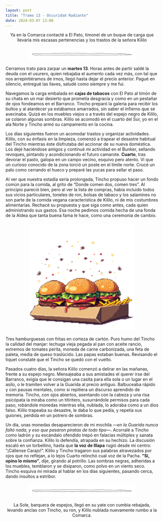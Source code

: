 ```yaml
---
layout: post
title: "Tramo 13 - Oscuridad Radiante"
date: 2024-03-07 13:00
---
```

<div style="text-align: center;">
  <p>Ya en la Comarca contacté a El Pato, timonel de un buque de carga que llevaría mis escasas pertenencias y los trastos de la señora Kililo</p>
</div>

<img src="/assets/images/separador.png" alt="Separador" style="display: block; margin: 20px auto;">

Cerramos trato para zarpar un **martes 13**. Horas antes de partir saldé la deuda con el usurero, quien rebajaba el aumento cada vez más, con tal que nos arrepintiéramos de irnos, llegó hasta dejar el precio anterior. Pagué en silencio, entregué las llaves, saludé como siempre y me fui.
<br>

Navegamos la carga embalada en **cajas de tabacos** con El Pato al timón de su chata en un mar desierto que prometía desgracia y como en un pestañar de ojos fondeamos en el Barranco. Tincho preparó la galería para recibir los bultos y al atardecer ya estábamos amarrados, sin saber el infierno que se avecinaba. Quizá en los muebles viejos o a través del espejo negro de Kililo, se colaron algunas sombras. Kililo se acomodó en el cuarto del Sur, yo en el ala Norte y Tincho armó su campamento en la cocina.
<br>

Los días siguientes fueron un acomodar trastos y organizar actividades. Kililo, con su énfasis en la limpieza, comenzó a trapear el desastre habitual del Tincho mientras éste disfrutaba del accionar de su nueva doméstica. Los dejé haciéndose amigos y continué mi actividad en el Bunker, sellando revoques, pintando y acondicionando el futuro camarote. **Cuarto**, tras devorar el pasto, galopa en un campo vecino, esquivo pero atento. Vi que un curioso conocido de la zona torció un poste en el límite norte. Crucé un palo como cerrando el hueco y preparé las yucas para sellar el paso.
<br>

Al ver que nuestra estadía sería prolongada, Tincho propuso hacer un fondo común para la comida, al grito de “Donde comen dos, comen tres”. Al principio pareció bien, pero al ver la lista de compras, había incluido todos sus vicios particulares, toneles de ron, bolsas de tabaco y los salamines no son parte de la comida vegana característica de Kililo, ni de mis costumbres alimentarias. Rechacé su propuesta y que siga como antes, cada quien administrando sus gastos. Esa noche pedimos comida hecha de una fonda de la Aldea que tanta buena fama le hace, como una ceremonia de cambio.

<img src="/assets/images/burger.png" alt="Hamburguesas de la Fonda" style="display: block; margin: 20px auto;">

Tres hamburguesas con fritas en corteza de cartón. Puro humo del Tincho la calidad del manjar: lechuga vieja pegada al pan con aceite rancio, extremos de tomates perita, moneda de carne carbonizada, una feta de paleta, media de queso traslúcido. Las papas estaban buenas. Revisando el tiquet constaté que el Tincho se quedó con el vuelto.
<br>

Pasados cuatro días, la señora Kililo comenzó a delirar en las mañanas, frente a su espejo negro. Mensajeaba a sus amistades el querer irse del Barranco, exigía que le consigan una casita para ella sola o un lugar en el asilo, o le tramiten volver a la Guarida al precio antiguo. Balbuceaba rápido y con pausas mentales, como si repitiera un discurso aprendido de memoria. Tincho, con ojos abiertos, asentando con la cabeza y una risa psicópata la miraba como un titiritero, susurrándole permisos para cada paso, robándole monedas mientras ella, nublada, lo adoraba como a un dios falso. Kililo trapeaba su desastre, le daba lo que pedía, y repetía sus guiones, perdida en un potrero de sombras.
<br>

Un día, unas monedas desaparecieron de mi mochila _—en la Guarida nunca faltó nada, y eso que pasaron piratas de todo tipo—_. Acorralé a Tincho como ladrón y su escándalo ofendido trepó en falacias múltiples y sanata sobre la confianza. Kililo lo defendía, atrapada en su hechizo. La discusión escaló en un torbellino, hasta que **la voz de Illapa** rugió desde mi centro: “¡Cállense Carajo!”. Kililo y Tincho tragaron sus palabras atravezados por ojos que no reflejan, a lo lejos Cuarto relinchó cual voz de la Pacha. **“Sí, opino lo mismo”**, dije, girando al potrillo. Las sombras negras, adheridas a los muebles, temblaron y se disiparon, como polvo en un viento seco. Tincho esquiva mi mirada al hablar en los días siguientes, pasando cerca, dando insultos a estribor.

<img src="/assets/images/separador.png" alt="Separador" style="display: block; margin: 20px auto;">

<div style="text-align: center;">
  <p>La Sole, barquera de espejos, llegó en su yate con cumbia rebajada, levando anclas con Tincho, su ron, y Kililo nublada nuevamente rumbo a la Comarca.</p>
</div>
